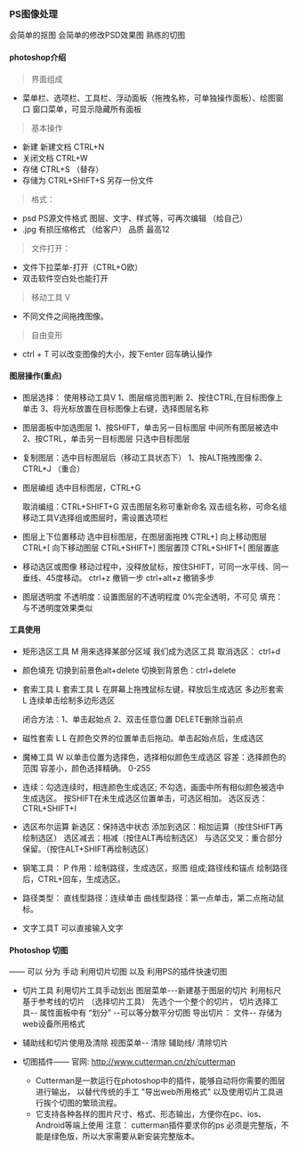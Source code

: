### PS图像处理

会简单的抠图
会简单的修改PSD效果图
熟练的切图

#### photoshop介绍
> 界面组成

- 菜单栏、选项栏、工具栏、浮动面板（拖拽名称，可单独操作面板）、绘图窗口
  窗口菜单，可显示隐藏所有面板



> 基本操作

- 新建 新建文档      CTRL+N
- 关闭文档     CTRL+W 
- 存储    CTRL+S    （替存）
- 存储为  CTRL+SHIFT+S    另存一份文件



> 格式：

- psd     PS源文件格式   图层、文字、样式等，可再次编辑	（给自己）
- .jpg     有损压缩格式   （给客户）  品质  最高12



> 文件打开：

- 文件下拉菜单-打开（CTRL+O欧）
-  双击软件空白处也能打开



> 移动工具 V

-  不同文件之间拖拽图像。



> 自由变形

- ctrl + T 可以改变图像的大小，按下enter 回车确认操作



#### 图层操作(重点)

- 图层选择： 使用移动工具V 
   1、图层缩览图判断
   2、按住CTRL,在目标图像上单击
   3、将光标放置在目标图像上右键，选择图层名称



- 图层面板中加选图层
  1、按SHIFT，单击另一目标图层     中间所有图层被选中
  2、按CTRL，单击另一目标图层     只选中目标图层



- 复制图层：选中目标图层后（移动工具状态下）
  1、按ALT拖拽图像
  2、CTRL+J      （重合）



- 图层编组
  选中目标图层，CTRL+G   

  取消编组：CTRL+SHIFT+G
  双击图层名称可重新命名
  双击组名称，可命名组
  移动工具V选择组或图层时，需设置选项栏



- 图层上下位置移动
  选中目标图层，在图层面拖拽
  CTRL+]    向上移动图层       CTRL+[    向下移动图层
  CTRL+SHIFT+]   图层置顶     CTRL+SHIFT+[   图层置底



- 移动选区或图像
  移动过程中，没释放鼠标，按住SHIFT，可同一水平线、同一垂线、45度移动。
  ctrl+z  撤销一步     ctrl+alt+z  撤销多步



- 图层透明度
  不透明度：设置图层的不透明程度    0%完全透明，不可见
  填充：与不透明度效果类似



#### 工具使用

- 矩形选区工具 M
  用来选择某部分区域  我们成为选区工具
  取消选区：  ctrl+d 



- 颜色填充
  切换到前景色alt+delete
  切换到背景色：ctrl+delete



- 套索工具 L
  套索工具      L  在屏幕上拖拽鼠标左键，释放后生成选区
  多边形套索    L  连续单击绘制多边形选区

  闭合方法：1、单击起始点  2、双击任意位置
  DELETE删除当前点



- 磁性套索 L 
  L   在颜色交界的位置单击后拖动。单击起始点后，生成选区



- 魔棒工具   W
  以单击位置为选择色，选择相似颜色生成选区
  容差：选择颜色的范围     容差小，颜色选择精确。    0-255



- 连续：勾选连续时，相连颜色生成选区;    不勾选，画面中所有相似颜色被选中生成选区。
  按SHIFT在未生成选区位置单击，可选区相加。
  选区反选：CTRL+SHIFT+I 



- 选区布尔运算
  新选区：保持选中状态
  添加到选区：相加运算（按住SHIFT再绘制选区）
  选区减去：相减（按住ALT再绘制选区）
  与选区交叉：重合部分保留。（按住ALT+SHIFT再绘制选区）



- 钢笔工具：   P
  作用：绘制路径，生成选区，抠图
  组成;路径线和锚点
  绘制路径后，CTRL+回车，生成选区。



- 路径类型：
  直线型路径：连续单击
  曲线型路径：第一点单击，第二点拖动鼠标。



- 文字工具T 
  可以直接输入文字



#### Photoshop 切图

—— 可以 分为 手动 利用切片切图 以及 利用PS的插件快速切图

- 切片工具
  利用切片工具手动划出
  图层菜单---新建基于图层的切片
  利用标尺   基于参考线的切片 （选择切片工具）
  先选个一个整个的切片，  切片选择工具-- 属性面板中有 “划分”   --可以等分数平分切图
  导出切片： 文件-- 存储为web设备所用格式



- 辅助线和切片使用及清除
  视图菜单-- 清除 辅助线/ 清除切片



- 切图插件—— 官网: http://www.cutterman.cn/zh/cutterman
  - Cutterman是一款运行在photoshop中的插件，能够自动将你需要的图层进行输出， 以替代传统的手工 "导出web所用格式" 以及使用切片工具进行挨个切图的繁琐流程。
  - 它支持各种各样的图片尺寸、格式、形态输出，方便你在pc、ios、Android等端上使用
    注意： cutterman插件要求你的ps 必须是完整版，不能是绿色版，所以大家需要从新安装完整版本。
